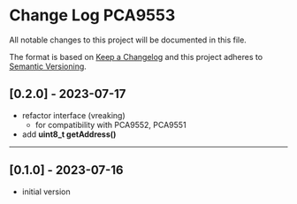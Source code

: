 # Change Log PCA9553

All notable changes to this project will be documented in this file.

The format is based on [Keep a Changelog](http://keepachangelog.com/)
and this project adheres to [Semantic Versioning](http://semver.org/).


## [0.2.0] - 2023-07-17
- refactor interface (vreaking)
  - for compatibility with PCA9552, PCA9551
- add **uint8_t getAddress()**

----

## [0.1.0] - 2023-07-16
- initial version


